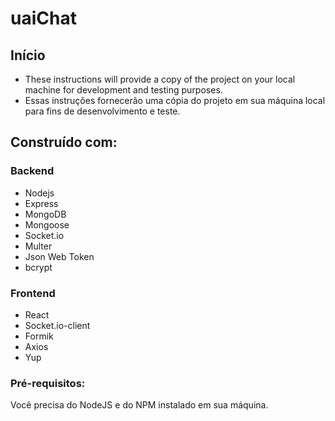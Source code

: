 # uaiChat


## Início

 - These instructions will provide a copy of the project on your local machine for development and testing purposes.
 - Essas instruções fornecerão uma cópia do projeto em sua máquina local para fins de desenvolvimento e teste.

## Construído com:

### Backend

* Nodejs
* Express
* MongoDB
* Mongoose
* Socket.io
* Multer
* Json Web Token
* bcrypt

### Frontend

* React
* Socket.io-client
* Formik
* Axios
* Yup

### Pré-requisitos:

Você precisa do NodeJS e do NPM instalado em sua máquina.
